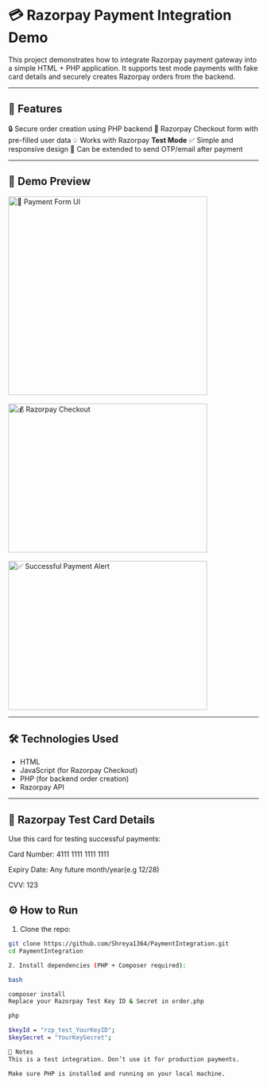 # 💳 Razorpay Payment Integration Demo

This project demonstrates how to integrate Razorpay payment gateway into a simple HTML + PHP application. It supports test mode payments with fake card details and securely creates Razorpay orders from the backend.

---

## 🚀 Features

🔒 Secure order creation using PHP backend
🧾 Razorpay Checkout form with pre-filled user data
💡 Works with Razorpay **Test Mode**
✅ Simple and responsive design
📩 Can be extended to send OTP/email after payment

---

## 📸 Demo Preview

<img src="https://github.com/user-attachments/assets/e802a931-8750-46cd-8813-0f636c86d057" alt="🧾 Payment Form UI" height="400" width="400"/>
<br><br>
<img src="https://github.com/user-attachments/assets/13c086cf-09e0-47a4-8933-8ebcc643f153" alt="💰 Razorpay Checkout" height="300" width="400"/>
<br><br>
<img src="https://github.com/user-attachments/assets/6e47ba38-ef9a-4979-815b-b4fba8952f86" alt="✅ Successful Payment Alert" height="300" width="400"/>

---

## 🛠️ Technologies Used

- HTML
- JavaScript (for Razorpay Checkout)
- PHP (for backend order creation)
- Razorpay API

---

## 🧪 Razorpay Test Card Details

Use this card for testing successful payments:

Card Number: 4111 1111 1111 1111

Expiry Date: Any future month/year(e.g 12/28)

CVV: 123


## ⚙️ How to Run

1. Clone the repo:

```bash
git clone https://github.com/Shreya1364/PaymentIntegration.git
cd PaymentIntegration

2. Install dependencies (PHP + Composer required):

bash

composer install
Replace your Razorpay Test Key ID & Secret in order.php

php

$keyId = "rzp_test_YourKeyID";
$keySecret = "YourKeySecret";

📌 Notes
This is a test integration. Don’t use it for production payments.

Make sure PHP is installed and running on your local machine.

